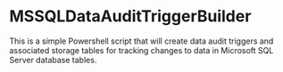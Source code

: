 # MSSQLDataAuditTriggerBuilder
This is a simple Powershell script that will create data audit triggers and associated storage tables for tracking changes to data in Microsoft SQL Server database tables.
